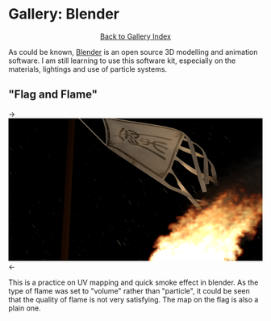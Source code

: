 # Gallery: Blender

<center><a class="button_blue_bordered" href="gallery.html">Back to Gallery Index</a></center>

As could be known, [Blender](http://www.blender.org) is an open source 3D
modelling and animation software. I am still learning to use this software kit,
especially on the materials, lightings and use of particle systems.

## "Flag and Flame"

->![flame and flag](images/flame-flag-960x540.png)<-

This is a practice on UV mapping and quick smoke effect in blender. As the type
of flame was set to "volume" rather than "particle", it could be seen that the
quality of flame is not very satisfying. The map on the flag is also a plain
one.
